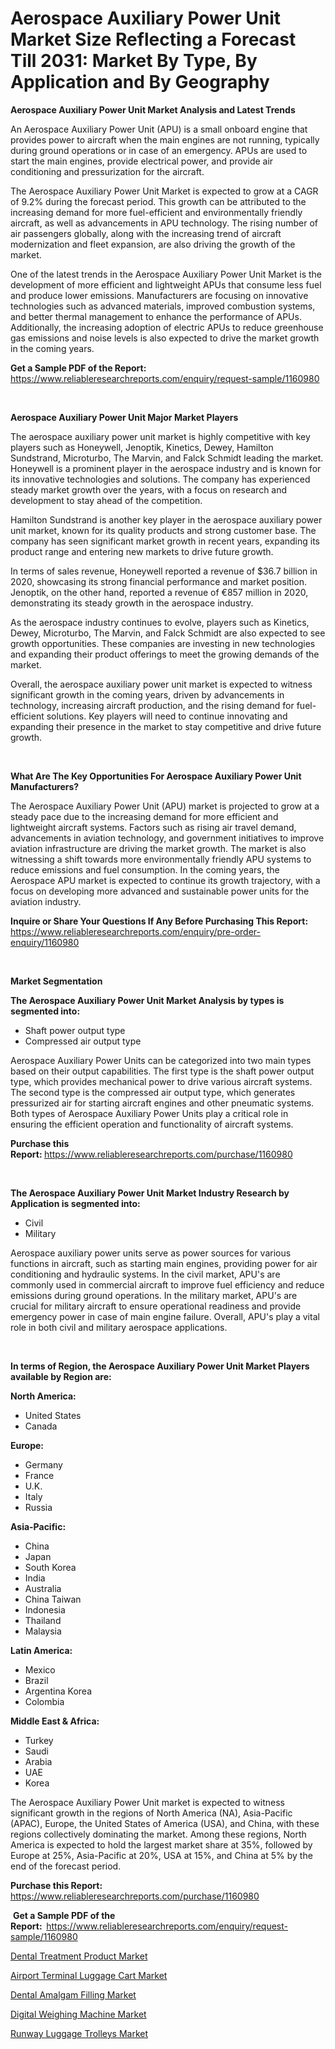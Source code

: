 <p><h1>Aerospace Auxiliary Power Unit Market Size Reflecting a Forecast Till 2031: Market By Type, By Application and By Geography</h1></p><p><strong>Aerospace Auxiliary Power Unit Market Analysis and Latest Trends</strong></p>
<p><p>An Aerospace Auxiliary Power Unit (APU) is a small onboard engine that provides power to aircraft when the main engines are not running, typically during ground operations or in case of an emergency. APUs are used to start the main engines, provide electrical power, and provide air conditioning and pressurization for the aircraft.</p><p>The Aerospace Auxiliary Power Unit Market is expected to grow at a CAGR of 9.2% during the forecast period. This growth can be attributed to the increasing demand for more fuel-efficient and environmentally friendly aircraft, as well as advancements in APU technology. The rising number of air passengers globally, along with the increasing trend of aircraft modernization and fleet expansion, are also driving the growth of the market.</p><p>One of the latest trends in the Aerospace Auxiliary Power Unit Market is the development of more efficient and lightweight APUs that consume less fuel and produce lower emissions. Manufacturers are focusing on innovative technologies such as advanced materials, improved combustion systems, and better thermal management to enhance the performance of APUs. Additionally, the increasing adoption of electric APUs to reduce greenhouse gas emissions and noise levels is also expected to drive the market growth in the coming years.</p></p>
<p><strong>Get a Sample PDF of the Report:&nbsp;</strong> <a href="https://www.reliableresearchreports.com/enquiry/request-sample/1160980">https://www.reliableresearchreports.com/enquiry/request-sample/1160980</a></p>
<p>&nbsp;</p>
<p><strong>Aerospace Auxiliary Power Unit Major Market Players</strong></p>
<p><p>The aerospace auxiliary power unit market is highly competitive with key players such as Honeywell, Jenoptik, Kinetics, Dewey, Hamilton Sundstrand, Microturbo, The Marvin, and Falck Schmidt leading the market. Honeywell is a prominent player in the aerospace industry and is known for its innovative technologies and solutions. The company has experienced steady market growth over the years, with a focus on research and development to stay ahead of the competition.</p><p>Hamilton Sundstrand is another key player in the aerospace auxiliary power unit market, known for its quality products and strong customer base. The company has seen significant market growth in recent years, expanding its product range and entering new markets to drive future growth.</p><p>In terms of sales revenue, Honeywell reported a revenue of $36.7 billion in 2020, showcasing its strong financial performance and market position. Jenoptik, on the other hand, reported a revenue of €857 million in 2020, demonstrating its steady growth in the aerospace industry.</p><p>As the aerospace industry continues to evolve, players such as Kinetics, Dewey, Microturbo, The Marvin, and Falck Schmidt are also expected to see growth opportunities. These companies are investing in new technologies and expanding their product offerings to meet the growing demands of the market.</p><p>Overall, the aerospace auxiliary power unit market is expected to witness significant growth in the coming years, driven by advancements in technology, increasing aircraft production, and the rising demand for fuel-efficient solutions. Key players will need to continue innovating and expanding their presence in the market to stay competitive and drive future growth.</p></p>
<p>&nbsp;</p>
<p><strong>What Are The Key Opportunities For Aerospace Auxiliary Power Unit Manufacturers?</strong></p>
<p><p>The Aerospace Auxiliary Power Unit (APU) market is projected to grow at a steady pace due to the increasing demand for more efficient and lightweight aircraft systems. Factors such as rising air travel demand, advancements in aviation technology, and government initiatives to improve aviation infrastructure are driving the market growth. The market is also witnessing a shift towards more environmentally friendly APU systems to reduce emissions and fuel consumption. In the coming years, the Aerospace APU market is expected to continue its growth trajectory, with a focus on developing more advanced and sustainable power units for the aviation industry.</p></p>
<p><strong>Inquire or Share Your Questions If Any Before Purchasing This Report:</strong> <a href="https://www.reliableresearchreports.com/enquiry/pre-order-enquiry/1160980">https://www.reliableresearchreports.com/enquiry/pre-order-enquiry/1160980</a></p>
<p>&nbsp;</p>
<p><strong>Market Segmentation</strong></p>
<p><strong>The Aerospace Auxiliary Power Unit Market Analysis by types is segmented into:</strong></p>
<p><ul><li>Shaft power output type</li><li>Compressed air output type</li></ul></p>
<p><p>Aerospace Auxiliary Power Units can be categorized into two main types based on their output capabilities. The first type is the shaft power output type, which provides mechanical power to drive various aircraft systems. The second type is the compressed air output type, which generates pressurized air for starting aircraft engines and other pneumatic systems. Both types of Aerospace Auxiliary Power Units play a critical role in ensuring the efficient operation and functionality of aircraft systems.</p></p>
<p><strong>Purchase this Report:&nbsp;</strong><a href="https://www.reliableresearchreports.com/purchase/1160980">https://www.reliableresearchreports.com/purchase/1160980</a></p>
<p>&nbsp;</p>
<p><strong>The Aerospace Auxiliary Power Unit Market Industry Research by Application is segmented into:</strong></p>
<p><ul><li>Civil</li><li>Military</li></ul></p>
<p><p>Aerospace auxiliary power units serve as power sources for various functions in aircraft, such as starting main engines, providing power for air conditioning and hydraulic systems. In the civil market, APU's are commonly used in commercial aircraft to improve fuel efficiency and reduce emissions during ground operations. In the military market, APU's are crucial for military aircraft to ensure operational readiness and provide emergency power in case of main engine failure. Overall, APU's play a vital role in both civil and military aerospace applications.</p></p>
<p>&nbsp;</p>
<p><strong>In terms of Region, the Aerospace Auxiliary Power Unit Market Players available by Region are:</strong></p>
<p>
    <p> <strong> North America: </strong>
        <ul>
            <li>United States</li>
            <li>Canada</li>
        </ul>
        </p> 
    <p> <strong> Europe: </strong>
        <ul>
            <li>Germany</li>
            <li>France</li>
            <li>U.K.</li>
            <li>Italy</li>
            <li>Russia</li>
        </ul>
        </p> 
    <p> <strong> Asia-Pacific: </strong>
        <ul>
            <li>China</li>
            <li>Japan</li>
            <li>South Korea</li>
            <li>India</li>
            <li>Australia</li>
            <li>China Taiwan</li>
            <li>Indonesia</li>
            <li>Thailand</li>
            <li>Malaysia</li>
        </ul>
        </p> 
    <p> <strong> Latin America: </strong>
        <ul>
            <li>Mexico</li>
            <li>Brazil</li>
            <li>Argentina Korea</li>
            <li>Colombia</li>
        </ul>
        </p> 
    <p> <strong> Middle East & Africa: </strong>
        <ul>
            <li>Turkey</li>
            <li>Saudi</li>
            <li>Arabia</li>
            <li>UAE</li>
            <li>Korea</li>
        </ul>
    </p>
    </p>
<p><p>The Aerospace Auxiliary Power Unit market is expected to witness significant growth in the regions of North America (NA), Asia-Pacific (APAC), Europe, the United States of America (USA), and China, with these regions collectively dominating the market. Among these regions, North America is expected to hold the largest market share at 35%, followed by Europe at 25%, Asia-Pacific at 20%, USA at 15%, and China at 5% by the end of the forecast period.</p></p>
<p><strong>Purchase this Report: </strong><a href="https://www.reliableresearchreports.com/purchase/1160980">https://www.reliableresearchreports.com/purchase/1160980</a></p>
<p>&nbsp;<strong>Get a Sample PDF of the Report:&nbsp;&nbsp;</strong><a href="https://www.reliableresearchreports.com/enquiry/request-sample/1160980">https://www.reliableresearchreports.com/enquiry/request-sample/1160980</a></p>
<p><strong></strong></p>
<p><p><a href="https://issuu.com/reportprime-2/docs/dental-treatment-product-market-size-2030.pptx">Dental Treatment Product Market</a></p><p><a href="https://github.com/indrystar/Market-Research-Report-List-1/blob/main/airport-terminal-luggage-cart-market.md">Airport Terminal Luggage Cart Market</a></p><p><a href="https://issuu.com/reportprime-2/docs/dental-amalgam-filling-market-size-2030.pptx">Dental Amalgam Filling Market</a></p><p><a href="https://medium.com/@staceyhilll87/digital-weighing-machine-market-furnishes-information-on-market-share-market-trends-and-market-ac8daba0629d">Digital Weighing Machine Market</a></p><p><a href="https://github.com/rahu1505/Market-Research-Report-List-2/blob/main/runway-luggage-trolleys-market.md">Runway Luggage Trolleys Market</a></p></p>